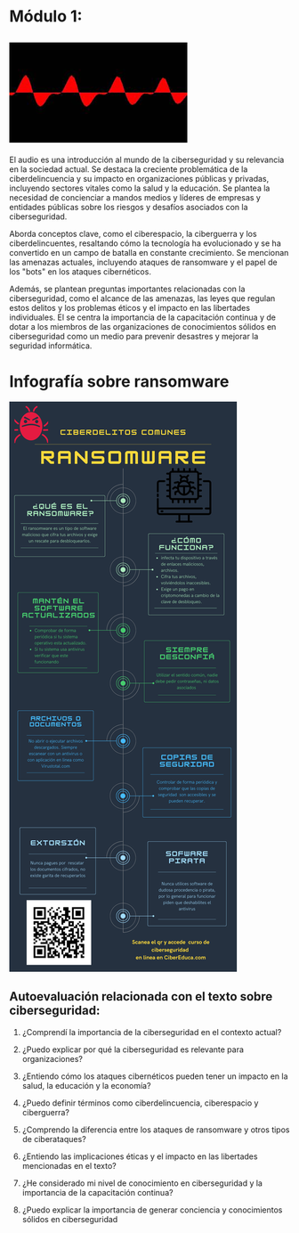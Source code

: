 # Módulo 1:

## [![Introducción Link a la capsuala](./fWHgpdiAyck_320x180.jpg)](https://youtu.be/fWHgpdiAyck?si=E0WjpnBIjpsWG-89)

El audio es una introducción al mundo de la ciberseguridad y su relevancia en la sociedad actual. Se destaca la creciente problemática de la ciberdelincuencia y su impacto en organizaciones públicas y privadas, incluyendo sectores vitales como la salud y la educación. Se plantea la necesidad de concienciar a mandos medios y líderes de empresas y entidades públicas sobre los riesgos y desafíos asociados con la ciberseguridad.

Aborda conceptos clave, como el ciberespacio, la ciberguerra y los ciberdelincuentes, resaltando cómo la tecnología ha evolucionado y se ha convertido en un campo de batalla en constante crecimiento. Se mencionan las amenazas actuales, incluyendo ataques de ransomware y el papel de los "bots" en los ataques cibernéticos.

Además, se plantean preguntas importantes relacionadas con la ciberseguridad, como el alcance de las amenazas, las leyes que regulan estos delitos y los problemas éticos y el impacto en las libertades individuales. El se centra la importancia de la capacitación continua y de dotar a los miembros de las organizaciones de conocimientos sólidos en ciberseguridad como un medio para prevenir desastres y mejorar la seguridad informática.

# Infografía sobre ransomware

![Ramsonware](./info.png)

## Autoevaluación relacionada con el texto sobre ciberseguridad:

1. ¿Comprendí la importancia de la ciberseguridad en el contexto actual?

2. ¿Puedo explicar por qué la ciberseguridad es relevante para organizaciones?

3. ¿Entiendo cómo los ataques cibernéticos pueden tener un impacto en la salud, la educación y la economía?

4. ¿Puedo definir términos como ciberdelincuencia, ciberespacio y ciberguerra?

5. ¿Comprendo la diferencia entre los ataques de ransomware y otros tipos de ciberataques?

6. ¿Entiendo las implicaciones éticas y el impacto en las libertades mencionadas en el texto?

7. ¿He considerado mi nivel de conocimiento en ciberseguridad y la importancia de la capacitación continua?

8. ¿Puedo explicar la importancia de generar conciencia y conocimientos sólidos en ciberseguridad
